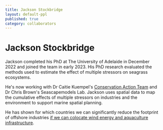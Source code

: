 ```yaml
---
title: Jackson Stockbridge
layout: default-ppl
published: true
category: collaborators
---
```


# Jackson Stockbridge

Jackson completed his PhD at The University of Adelaide in December 2022 and joined the team in early 2023. His PhD research evaluated the methods used to estimate the effect of multiple stressors on seagrass ecosystems. 

He's now working with Dr Caitie Kuempel's [Conservation Action Team](https://cdkuempel.github.io/website/) and Dr Chris Brown's Seascapemodels Lab. Jackson uses spatial data to map the cumulative effects of multiple stressors on industries and the environment to support marine spatial planning.

He has shown for which countries we can significantly reduce the footprint of offshore industries [if we can colocate wind energy and aquaculture infrastructure](https://www.sciencedirect.com/science/article/pii/S0964569125000675). 